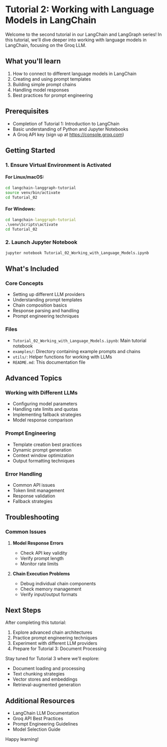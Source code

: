 # Tutorial 2: Working with Language Models in LangChain

Welcome to the second tutorial in our LangChain and LangGraph series! In this tutorial, we'll dive deeper into working with language models in LangChain, focusing on the Groq LLM.

## What you'll learn

1. How to connect to different language models in LangChain
2. Creating and using prompt templates
3. Building simple prompt chains
4. Handling model responses
5. Best practices for prompt engineering

## Prerequisites

- Completion of Tutorial 1: Introduction to LangChain
- Basic understanding of Python and Jupyter Notebooks
- A Groq API key (sign up at https://console.groq.com)

## Getting Started

### 1. Ensure Virtual Environment is Activated

#### For Linux/macOS:
```bash
cd langchain-langgraph-tutorial
source venv/bin/activate
cd Tutorial_02
```

#### For Windows:
```cmd
cd langchain-langgraph-tutorial
.\venv\Scripts\activate
cd Tutorial_02
```

### 2. Launch Jupyter Notebook
```bash
jupyter notebook Tutorial_02_Working_with_Language_Models.ipynb
```

## What's Included

### Core Concepts
- Setting up different LLM providers
- Understanding prompt templates
- Chain composition basics
- Response parsing and handling
- Prompt engineering techniques

### Files
- `Tutorial_02_Working_with_Language_Models.ipynb`: Main tutorial notebook
- `examples/`: Directory containing example prompts and chains
- `utils/`: Helper functions for working with LLMs
- `README.md`: This documentation file

## Advanced Topics

### Working with Different LLMs
- Configuring model parameters
- Handling rate limits and quotas
- Implementing fallback strategies
- Model response comparison

### Prompt Engineering
- Template creation best practices
- Dynamic prompt generation
- Context window optimization
- Output formatting techniques

### Error Handling
- Common API issues
- Token limit management
- Response validation
- Fallback strategies

## Troubleshooting

### Common Issues

1. **Model Response Errors**
   - Check API key validity
   - Verify prompt length
   - Monitor rate limits

2. **Chain Execution Problems**
   - Debug individual chain components
   - Check memory management
   - Verify input/output formats

## Next Steps

After completing this tutorial:
1. Explore advanced chain architectures
2. Practice prompt engineering techniques
3. Experiment with different LLM providers
4. Prepare for Tutorial 3: Document Processing

Stay tuned for Tutorial 3 where we'll explore:
- Document loading and processing
- Text chunking strategies
- Vector stores and embeddings
- Retrieval-augmented generation

## Additional Resources

- LangChain LLM Documentation
- Groq API Best Practices
- Prompt Engineering Guidelines
- Model Selection Guide

Happy learning!